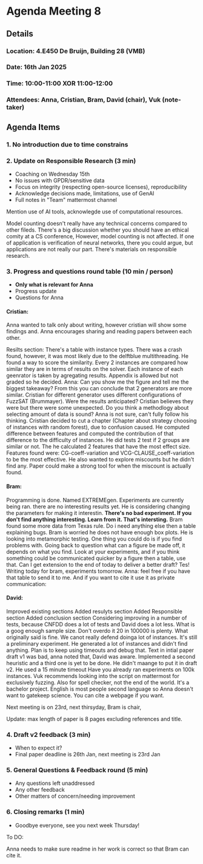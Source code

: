 # Agenda Meeting 8

## Details
### Location: 4.E450 De Bruijn, Building 28 (VMB)
### Date: 16th Jan 2025
### Time: 10:00-11:00 XOR 11:00-12:00
### Attendees: Anna, Cristian, Bram, David (chair), Vuk (note-taker)
## Agenda Items
### 1. No introduction due to time constrains

### 2. Update on Responsible Research (3 min)
- Coaching on Wednesday 15th
- No issues with GPDR/sensitive data
- Focus on integrity (respecting open-source licenses), reproducibility
- Acknowledge decisions made, limitations, use of GenAI
- Full notes in "Team" mattermost channel

Mention use of AI tools, acknowlegde use of computational resources.

Model counting doesn't really have any technical concerns compared to other fileds. There's a big discussion whether you should have an ethical comity at a CS conference, However, model counting is not affected. If one of application is verification of neural networks, there you could argue, but applications are not really our part. There's materials on responsible research.

### 3. Progress and questions round table (10 min / person)
- **Only what is relevant for Anna**
- Progress update
- Questions for Anna

#### Cristian:
Anna wanted to talk only about writing, however cristian will show some findings and. Anna encourages sharing and reading papers between each other.

Resilts section:
There's a table with instance types. There was a crash found, however, it was most likely due to the delftblue multithreading. He found a way to score the similarity. Every 2 instances are compared how similar they are in terms of results on the solver. Each instance of each geenrator is taken by agregating results. Appendix is allowed but not graded so he decided.
Anna: Can you show me the figure and tell me the biggest takeaway? From this you can conclude that 2 generators are more similar. Cristian for different generator uses different configurations of FuzzSAT (Brummayer). Were the results anticipated? Cristian believes they were but there were some unexpected. Do you think a methodlogy about selecting amount of data is sound? Anna is not sure, can't fully follow his thinking. Cristian decided to cut a chapter (Chapter about strategy choosing of instances with random forest), due to confusion caused. He computed difference between features and computed the contribution of that difference to the difficulty of instances.  He did tests 2 test if 2 groups are similar or not. The he calculated 2 features that have the most effect size. Features found were: CG-coeff-variation and VCG-CLAUSE_coeff-variation to be the most effective. He also wanted to explore miscounts but he didn't find any. Paper could make a strong tool for when the miscount is actually found. 

#### Bram:
Programming is done. Named EXTREMEgen. Experiments are currently being ran. there are no interesting results yet. He is considering changing the parameters for making it interestin. **There's no bad experiment. If you don't find anything interesting. Learn from it. That's intersting.** Bram found some more data from Texas rule. Do i need anything else then a table explaining bugs. Bram is worried he does not have enough box plots. He is looking into metamorphic testing. One thing you could do is if you find problems with. Going back to question what can a figure be made off, it depends on what you find. Look at your experiments, and if you think something could be communicated quicker by a figure then a table, use that. Can I get extension to the end of today to deliver a better draft? Tes! Writing today for bram, experiments tomorrow. Anna: feel free if you have that table to send it to me. And if you want to cite it use it as private communication:


#### David:
Improved existing sections
Added resulyts section
Added Responsible section
Added conclusion section
Considering improving in a number of tests, because CNFDD does a lot of tests and David does a lot less. What is a goog enough sample size. Don't overdo it 20 in 100000 is plenty. What originally said is fine. We canot really defend doinga  lot of instances. It's still a preliminary experiment. He generated a lot of instances and didn't find anything. Plan is to keep using timeouts and debug that. Text in intial paper draft v1 was bad, anna noted that, David was aware. Implemented a second heuristic and a third one is yet to be done. He didn't maange to put it in draft v2. He used a 15 minute timeout Have you already ran experiments on 100k instances. Vuk recommends looking into the script on mattermost for exclusively fuzzing. Also for spell checker, not the end of the world. It's a bachelor project. English is most people second language so Anna doesn't want to gatekeep science. You can cite a webpage if you want. 

Next meeting is on 23rd, next thirsyday, Bram is chair, 

Update: max length of paper is 8 pages excluding references and title.

### 4. Draft v2 feedback (3 min)
- When to expect it?
- Final paper deadline is 26th Jan, next meeting is 23rd Jan

### 5. General Questions & Feedback round (5 min)
- Any questions left unaddressed
- Any other feedback 
- Other matters of concern/needing improvement

### 6. Closing remarks (1 min)
- Goodbye everyone, see you next week Thursday!


To DO:

Anna needs to make sure readme in her work is correct so that Bram can cite it.